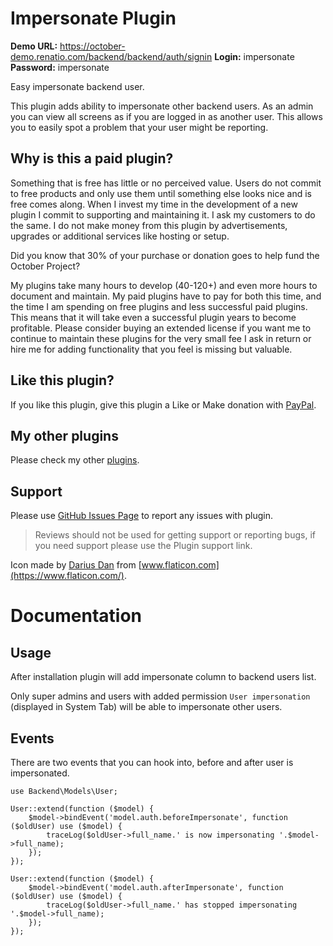 # Impersonate Plugin

**Demo URL:** https://october-demo.renatio.com/backend/backend/auth/signin
**Login:** impersonate
**Password:** impersonate

Easy impersonate backend user.

This plugin adds ability to impersonate other backend users. As an admin you can view all screens as if you are logged in as another user. This allows you to easily spot a problem that your user might be reporting.

## Why is this a paid plugin?

Something that is free has little or no perceived value. Users do not commit to free products and only use them until something else looks nice and is free comes along. When I invest my time in the development of a new plugin I commit to supporting and maintaining it. I ask my customers to do the same. I do not make money from this plugin by advertisements, upgrades or additional services like hosting or setup.

Did you know that 30% of your purchase or donation goes to help fund the October Project?

My plugins take many hours to develop (40-120+) and even more hours to document and maintain. My paid plugins have to pay for both this time, and the time I am spending on free plugins and less successful paid plugins. This means that it will take even a successful plugin years to become profitable. Please consider buying an extended license if you want me to continue to maintain these plugins for the very small fee I ask in return or hire me for adding functionality that you feel is missing but valuable.

## Like this plugin?

If you like this plugin, give this plugin a Like or Make donation with [PayPal](https://www.paypal.me/mplodowski).

## My other plugins

Please check my other [plugins](https://octobercms.com/author/Renatio).

## Support

Please use [GitHub Issues Page](https://github.com/mplodowski/impersonate-plugin-public/issues) to report any issues with plugin.

> Reviews should not be used for getting support or reporting bugs, if you need support please use the Plugin support link.

Icon made by [Darius Dan](https://www.flaticon.com/authors/darius-dan) from [www.flaticon.com](https://www.flaticon.com/).

# Documentation

## Usage

After installation plugin will add impersonate column to backend users list.

Only super admins and users with added permission `User impersonation` (displayed in System Tab) will be able to impersonate other users.

## Events

There are two events that you can hook into, before and after user is impersonated.

```
use Backend\Models\User;

User::extend(function ($model) {
    $model->bindEvent('model.auth.beforeImpersonate', function ($oldUser) use ($model) {
        traceLog($oldUser->full_name.' is now impersonating '.$model->full_name);
    });
});

User::extend(function ($model) {
    $model->bindEvent('model.auth.afterImpersonate', function ($oldUser) use ($model) {
        traceLog($oldUser->full_name.' has stopped impersonating '.$model->full_name);
    });
});
```
